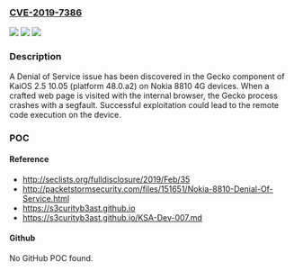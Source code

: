 ### [CVE-2019-7386](https://cve.mitre.org/cgi-bin/cvename.cgi?name=CVE-2019-7386)
![](https://img.shields.io/static/v1?label=Product&message=n%2Fa&color=blue)
![](https://img.shields.io/static/v1?label=Version&message=n%2Fa&color=blue)
![](https://img.shields.io/static/v1?label=Vulnerability&message=n%2Fa&color=brighgreen)

### Description

A Denial of Service issue has been discovered in the Gecko component of KaiOS 2.5 10.05 (platform 48.0.a2) on Nokia 8810 4G devices. When a crafted web page is visited with the internal browser, the Gecko process crashes with a segfault. Successful exploitation could lead to the remote code execution on the device.

### POC

#### Reference
- http://seclists.org/fulldisclosure/2019/Feb/35
- http://packetstormsecurity.com/files/151651/Nokia-8810-Denial-Of-Service.html
- https://s3curityb3ast.github.io
- https://s3curityb3ast.github.io/KSA-Dev-007.md

#### Github
No GitHub POC found.

